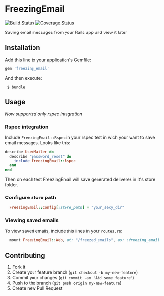 # FreezingEmail
[![Build Status](https://travis-ci.org/kaize/freezing_email.png?branch=master)](https://travis-ci.org/kaize/freezing_email)
[![Coverage Status](https://coveralls.io/repos/kaize/freezing_email/badge.png?branch=master)](https://coveralls.io/r/kaize/freezing_email?branch=master)

Saving email messages from your Rails app and view it later

## Installation

Add this line to your application's Gemfile:

```ruby
gem 'freezing_email'
```

And then execute:

```
 $ bundle
```

## Usage

*Now supported only rspec integration*

### Rspec integration

Include `FreezingEmail::Rspec` in your rspec test in wich your want to
save email messages. Looks like this:

```ruby
describe UserMailer do
  describe "password_reset" do
    include FreezingEmail::Rspec 
  end
end
```

Then on each test FreezingEmail will save generated deliveres in it's
store folder.

### Configure store path

```ruby
  FreezingEmail::Config[:store_path] = "your_sexy_dir"
```

### Viewing saved emails

To view saved emails, include this lines in your `routes.rb`:

```ruby
  mount FreezingEmail::Web, at: "/freezed_emails", as: :freezing_email
```


## Contributing

1. Fork it
2. Create your feature branch (`git checkout -b my-new-feature`)
3. Commit your changes (`git commit -am 'Add some feature'`)
4. Push to the branch (`git push origin my-new-feature`)
5. Create new Pull Request

